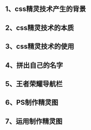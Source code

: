 ## 1、css精灵技术产生的背景
## 2、css精灵技术的本质
## 3、css精灵技术的使用
## 4、拼出自己的名字
## 5、王者荣耀导航栏
## 6、PS制作精灵图
## 7、运用制作精灵图